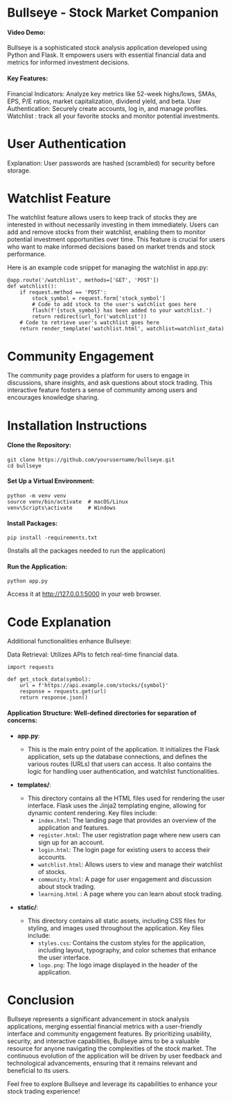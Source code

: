# Bullseye - Stock Market Companion
#### Video Demo:  <URL HERE>

Bullseye is a sophisticated stock analysis application developed using Python and Flask. It empowers users with essential financial data and metrics for informed investment decisions.

#### Key Features:

Financial Indicators: Analyze key metrics like 52-week highs/lows, SMAs, EPS, P/E ratios, market capitalization, dividend yield, and beta.
User Authentication: Securely create accounts, log in, and manage profiles.
Watchlist : track all your favorite stocks and monitor potential investments.
# User Authentication

Explanation: User passwords are hashed (scrambled) for security before storage.

# Watchlist Feature
The watchlist feature allows users to keep track of stocks they are interested in without necessarily investing in them immediately. Users can add and remove stocks from their watchlist, enabling them to monitor potential investment opportunities over time. This feature is crucial for users who want to make informed decisions based on market trends and stock performance.

Here is an example code snippet for managing the watchlist in app.py:
```
@app.route('/watchlist', methods=['GET', 'POST'])
def watchlist():
    if request.method == 'POST':
        stock_symbol = request.form['stock_symbol']
        # Code to add stock to the user's watchlist goes here
        flash(f'{stock_symbol} has been added to your watchlist.')
        return redirect(url_for('watchlist'))
    # Code to retrieve user's watchlist goes here
    return render_template('watchlist.html', watchlist=watchlist_data)
```    


# Community Engagement

The community page provides a platform for users to engage in discussions, share insights, and ask questions about stock trading. This interactive feature fosters a sense of community among users and encourages knowledge sharing.

# Installation Instructions

#### Clone the Repository:
```
git clone https://github.com/yourusername/bullseye.git
cd bullseye
```
#### Set Up a Virtual Environment:
```
python -m venv venv
source venv/bin/activate  # macOS/Linux
venv\Scripts\activate     # Windows
```
#### Install Packages:
```
pip install -requirements.txt
```
(Installs all the packages needed to run the application)

#### Run the Application:
```
python app.py
```
Access it at http://127.0.0.1:5000 in your web browser.

# Code Explanation

Additional functionalities enhance Bullseye:

Data Retrieval: Utilizes APIs to fetch real-time financial data.
```
import requests

def get_stock_data(symbol):
    url = f'https://api.example.com/stocks/{symbol}'
    response = requests.get(url)
    return response.json()
```

#### Application Structure: Well-defined directories for separation of concerns:

- **app.py**: 
  - This is the main entry point of the application. It initializes the Flask application, sets up the database connections, and defines the various routes (URLs) that users can access. It also contains the logic for handling user authentication, and watchlist functionalities.

- **templates/**: 
  - This directory contains all the HTML files used for rendering the user interface. Flask uses the Jinja2 templating engine, allowing for dynamic content rendering. Key files include:
    - `index.html`: The landing page that provides an overview of the application and features.
    - `register.html`: The user registration page where new users can sign up for an account.
    - `login.html`: The login page for existing users to access their accounts.
    - `watchlist.html`: Allows users to view and manage their watchlist of stocks.
    - `community.html`: A page for user engagement and discussion about stock trading.
    - `learning.html` : A page where you can learn about stock trading.

- **static/**: 
  - This directory contains all static assets, including CSS files for styling, and images used throughout the application. Key files include:
    - `styles.css`: Contains the custom styles for the application, including layout, typography, and color schemes that enhance the user interface.
    - `logo.png`: The logo image displayed in the header of the application.

# Conclusion

Bullseye represents a significant advancement in stock analysis applications, merging essential financial metrics with a user-friendly interface and community engagement features. By prioritizing usability, security, and interactive capabilities, Bullseye aims to be a valuable resource for anyone navigating the complexities of the stock market. The continuous evolution of the application will be driven by user feedback and technological advancements, ensuring that it remains relevant and beneficial to its users.

Feel free to explore Bullseye and leverage its capabilities to enhance your stock trading experience!
